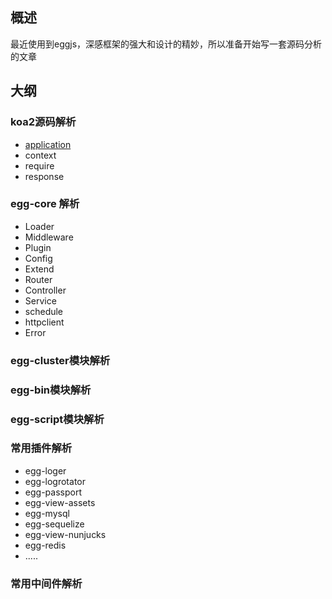 ## 概述

最近使用到eggjs，深感框架的强大和设计的精妙，所以准备开始写一套源码分析的文章

## 大纲
### koa2源码解析

- [application](./docs/koa2/application.md)
- context
- require
- response

### egg-core 解析
- Loader
- Middleware
- Plugin
- Config
- Extend
- Router
- Controller
- Service
- schedule
- httpclient
- Error

### egg-cluster模块解析

### egg-bin模块解析

### egg-script模块解析


### 常用插件解析
- egg-loger
- egg-logrotator
- egg-passport
- egg-view-assets
- egg-mysql
- egg-sequelize
- egg-view-nunjucks
- egg-redis
- .....
    
### 常用中间件解析

